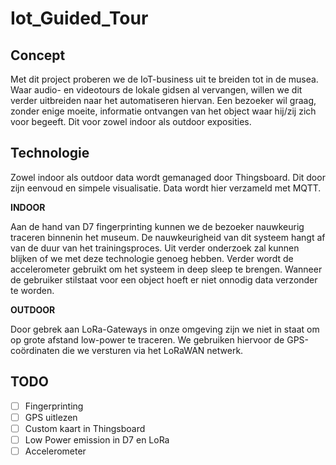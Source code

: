 # Iot_Guided_Tour
## Concept

Met dit project proberen we de IoT-business uit te breiden tot in de musea. Waar audio- en videotours de lokale gidsen al vervangen, willen we dit verder uitbreiden naar het automatiseren hiervan. Een bezoeker wil graag, zonder enige moeite, informatie ontvangen van het object waar hij/zij zich voor begeeft. Dit voor zowel indoor als outdoor exposities.

## Technologie

Zowel indoor als outdoor data wordt gemanaged door Thingsboard. Dit door zijn eenvoud en simpele visualisatie. Data wordt hier verzameld met MQTT.

**INDOOR**

Aan de hand van D7 fingerprinting kunnen we de bezoeker nauwkeurig traceren binnenin het museum. De nauwkeurigheid van dit systeem hangt af van de duur van het trainingsproces. Uit verder onderzoek zal kunnen blijken of we met deze technologie genoeg hebben.
Verder wordt de accelerometer gebruikt om het systeem in deep sleep te brengen. Wanneer de gebruiker stilstaat voor een object hoeft er niet onnodig data verzonder te worden.

**OUTDOOR**

Door gebrek aan LoRa-Gateways in onze omgeving zijn we niet in staat om op grote afstand low-power te traceren. We gebruiken hiervoor de GPS-coördinaten die we versturen via het LoRaWAN netwerk.


## TODO
- [ ] Fingerprinting
- [ ] GPS uitlezen
- [ ] Custom kaart in Thingsboard
- [ ] Low Power emission in D7 en LoRa
- [ ] Accelerometer
